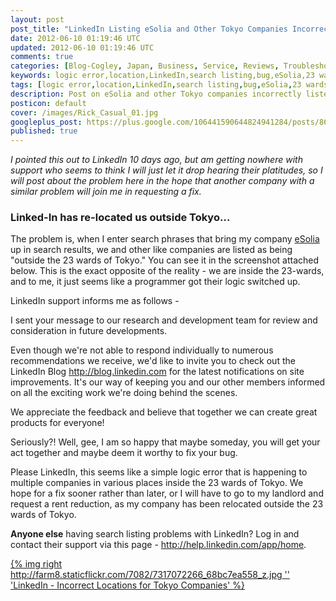 ```yaml
---           
layout: post
post_title: "LinkedIn Listing eSolia and Other Tokyo Companies Incorrectly"
date: 2012-06-10 01:19:46 UTC
updated: 2012-06-10 01:19:46 UTC
comments: true
categories: [Blog-Cogley, Japan, Business, Service, Reviews, Troubleshooting]
keywords: logic error,location,LinkedIn,search listing,bug,eSolia,23 wards
tags: [logic error,location,LinkedIn,search listing,bug,eSolia,23 wards]
description: Post on eSolia and other Tokyo companies incorrectly listed in LinkedIn search, by Rick Cogley.
posticon: default
cover: /images/Rick_Casual_01.jpg
googleplus_post: https://plus.google.com/106441590644824941284/posts/86rfFdwsKot
published: true
---
```


_I pointed this out to LinkedIn 10 days ago, but am getting nowhere with support who seems to think I will just let it drop hearing their platitudes, so I will post about the problem here in the hope that another company with a similar problem will join me in requesting a fix._

<!--more--> 

### Linked-In has re-located us outside Tokyo...



The problem is, when I enter search phrases that bring my company [eSolia](http://www.esolia.com) up in search results, we and other like companies are listed as being "outside the 23 wards of Tokyo." You can see it in the screenshot attached below. This is the exact opposite of the reality - we are inside the 23-wards, and to me, it just seems like a programmer got their logic switched up. 




LinkedIn support informs me as follows - 


> 

I sent your message to our research and development team for review and consideration in future developments.




Even though we're not able to respond individually to numerous recommendations we receive, we'd like to invite you to check out the LinkedIn Blog http://blog.linkedin.com for the latest notifications on site improvements. It's our way of keeping you and our other members informed on all the exciting work we're doing behind the scenes.




We appreciate the feedback and believe that together we can create great products for everyone!




Seriously?! Well, gee, I am so happy that maybe someday, you will get your act together and maybe deem it worthy to fix your bug. 




Please LinkedIn, this seems like a simple logic error that is happening to multiple companies in various places inside the 23 wards of Tokyo. We hope for a fix sooner rather than later, or I will have to go to my landlord and request a rent reduction, as my company has been relocated outside the 23 wards of Tokyo. 




**Anyone else** having search listing problems with LinkedIn? Log in and contact their support via this page - http://help.linkedin.com/app/home. 




[{% img right http://farm8.staticflickr.com/7082/7317072266_68bc7ea558_z.jpg '' 'LinkedIn - Incorrect Locations for Tokyo Companies' %}](http://www.flickr.com/photos/81796435@N00/7317072266 "View 'LinkedIn - Incorrect Locations for Tokyo Companies' on Flickr.com")


